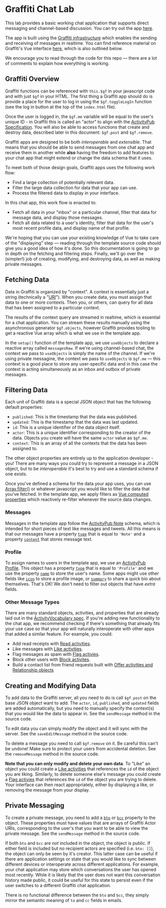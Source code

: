 # Graffiti Chat Lab

This lab provides a basic working chat application that supports direct messaging and channel-based discussion.
You can try out the app [here](https://graffiti.garden/chat-lab/).

The app is built using the [Graffiti infrastructure](https://graffiti.garden) which enables the sending and receiving of messages in realtime.
You can find reference material on Graffiti's Vue interface [here](https://graffiti.garden/vue-plugin), which is also outlined below.

We encourage you to read through the code for this repo — there are a lot of comments to explain how everything is working.

## Graffiti Overview

Graffiti functions can be referenced with `this.$gf` in your javascript code and with just `$gf` in your HTML.
The first thing a Graffiti app should do is provide a place for the user to log in using the `$gf.toggleLogIn` function (see the log in button at the top of the `index.html` file). 

Once the user is logged in, the `$gf.me` variable will be equal to the user's unique ID -
in Graffiti this is called an "actor" to align with the [ActivityPub Specification](https://www.w3.org/TR/activitypub/#actors).
You will also be able to access functions that create and destroy data, described later in this document: `$gf.post` and `$gf.remove`.

Graffiti apps are designed to be both *interoperable* and *extensible*.
That means that you should be able to send messages from one chat app and receive them in another
while **also** having the freedom to add features to your chat app that might extend or change the data schema that it uses.

To meet both of those design goals, Graffiti apps uses the following work flow:
- Find a large collection of potentially relevant data.
- Filter the large data collection for data that your app can use.
- Process the filtered data to display in your interface.

In this chat app, this work flow is enacted to:
- Fetch all data in your "inbox" or a particular channel, filter that data for message data, and display those messages.
- Fetch all data related to a user's identity, filter that data for the user's most recent profile data, and display name of that profile.

We're hoping that you can use your existing knowledge of Vue to take care of the "displaying" step —
reading through the template source code should give you a good idea of how it's done.
So this documentation is going to go in depth on the fetching and filtering steps.
Finally, we'll go over the (simpler!) job of creating, modifying, and destroying data, as well as making private messages.

## Fetching Data

Data in Graffiti is organized by "context".
A context is essentially just a string (technically a "[URI](https://en.wikipedia.org/wiki/Uniform_Resource_Identifier)").
When you create data, you must assign that data to one or more contexts.
Then you, or others, can query for all data that has been assigned to a particular context.

The results of the context query are streamed in realtime, which is essential for a chat application.
You can stream these results manually using the asynchronous generator `$gf.objects`,
however Graffiti provides tooling to get a reactive Vue array which is what we use in the template app.

In the `setup()` function of the template app, we use `useObjects` to declare a reactive array called `messagesRaw`.
If we're using channel-based chat, the context we pass to `useObjects` is simply the name of the channel.
If we're using private messagine, the context we pass to `useObjects` is `$gf.me` —
this context is a good place to store any user-specific data and in this case the context is acting simultaneously as an inbox and outbox of private messages.

## Filtering Data

Each unit of Graffiti data is a special JSON object that has the following default properties:

- `published`: This is the timestamp that the data was published.
- `updated`: This is the timestamp that the data was last updated.
- `id`: This is a unique identifier of the data object itself.
- `actor`: This is a unique identifier corresponding to the creator of the data. Objects you create will have the same `actor` value as `$gf.me`.
- `context`: This is an array of all the contexts that the data has been assigned to.

The other object properties are entirely up to the application developer - you!
There are many ways you could try to represent a message in a JSON object,
but to be *interoperable* it's best to try and use a standard schema if one exists.

Once you've defined a schema for the data your app uses, you can use
[Array.filter()](https://developer.mozilla.org/en-US/docs/Web/JavaScript/Reference/Global_Objects/Array/filter)
or whatever javascript you would like to filter the data that you've fetched.
In the template app, we apply filters as
[Vue computed properties](https://vuejs.org/guide/essentials/computed.html)
which reactively re-filter whenever the source data changes.

### Messages

Messages in the template app follow the [ActivityPub Note](https://www.w3.org/TR/activitystreams-vocabulary/#dfn-note) schema, which is intended for short pieces of text like messages and tweets.
All this means is that our messages have a property [`type`](https://www.w3.org/TR/activitystreams-vocabulary/#dfn-type) that is equal to `'Note'` and a property [`content`](https://www.w3.org/TR/activitystreams-vocabulary/#dfn-content) that stores message text.

### Profile

To assign names to users in the template app, we use an [ActivityPub Profile](https://www.w3.org/TR/activitystreams-vocabulary/#dfn-note).
This object has a property [`type`](https://www.w3.org/TR/activitystreams-vocabulary/#dfn-type) that is equal to `'Profile'` and we use the property [`name`](https://www.w3.org/TR/activitystreams-vocabulary/#dfn-name) to store the user's name.
Some apps might use other fields like [`icon`](https://www.w3.org/TR/activitystreams-vocabulary/#dfn-icon) to store a profile image,
or [`summary`](https://www.w3.org/TR/activitystreams-vocabulary/#dfn-summary) to share a quick bio about themselves.
That's OK! We don't need to filter out objects that have *extra* fields.

### Other Message Types
There are many standard objects, activities, and properties that are already laid out in the [ActivityVocabulary spec](https://www.w3.org/TR/activitystreams-vocabulary).
If you're adding new functionality to the chat app, we recommend checking if there's something that already fits your use case so that your app will naturally interoperate with other apps that added a similar feature. For example, you could:

- Add read receipts with [Read activities](https://www.w3.org/TR/activitystreams-vocabulary/#dfn-read).
- Like messages with [Like activities](https://www.w3.org/TR/activitystreams-vocabulary/#dfn-like).
- Flag messages as spam with [Flag activies](https://www.w3.org/TR/activitystreams-vocabulary/#dfn-flag).
- Block other users with [Block activites](https://www.w3.org/TR/activitystreams-vocabulary/#dfn-block).
- Build a contact list from friend requests built with [Offer activities and Relationship objects](https://www.w3.org/TR/activitystreams-vocabulary/#h-modeling-friend-requests)

## Creating and Modifying Data

To add data to the Graffiti server, all you need to do is call `$gf.post` on the base JSON object want to add.
The `actor`, `id`, `published`, and `updated` fields are added automatically, but you need to manually specify the context(s) that you would like the data to appear in. See the `sendMessage` method in the source code.

To edit data you can simply modify the object and it will sync with the server.
See the `saveEditMessage` method in the source code.

To delete a message you need to call `$gf.remove` on it. Be careful this can't be undone! Make sure to protect your users from accidental deletion.
See the `removeMessage` method in the source code.

**Note that you can only modify and delete your own data**. To "Like" an object you could create a [Like activities](https://www.w3.org/TR/activitystreams-vocabulary/#dfn-like) that references the `id` of the object you are liking. Similarly, to delete someone else's message you could create a [Flag activies](https://www.w3.org/TR/activitystreams-vocabulary/#dfn-flag) that references the `id` of the object you are trying to delete. Your interface can then react appropriately, either by displaying a like, or removing the message from your display.

## Private Messaging

To create a private message, you need to add a [`bto`](https://www.w3.org/TR/activitystreams-vocabulary/#dfn-bto) or [`bcc`](https://www.w3.org/TR/activitystreams-vocabulary/#dfn-bcc) property to the object.
These properties must have values that are arrays of Graffiti Actor URIs, corresponding to the user's that you want to be able to view the private message.
See the `sendMessage` method in the source code.

If both `bto` and `bcc` are *not* included in the object, the object is public.
If either field is included but no recipient actors are specified (i.e. `bto: []`), the object can only be seen by it's creator.
This latter case can be useful if there are application settings or state that you would like to sync between different devices or
interoperate across different applications.
For example, your chat application may store which conversations the user has opened most recently.
While it is likely that the user does not want this conversation history made public,
it could be useful for this state to persist even if the user switches to a different Graffiti chat application.

There is no functional difference between the `bto` and `bcc`, they simply mirror the semantic meaning of `to` and `cc` fields in emails.
